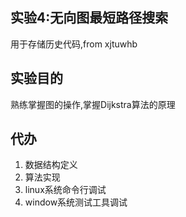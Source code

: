 ## 实验4:无向图最短路径搜索
用于存储历史代码,from xjtuwhb
## 实验目的
熟练掌握图的操作,掌握Dijkstra算法的原理
## 代办
1. 数据结构定义
2. 算法实现
3. linux系统命令行调试
4. window系统测试工具调试
